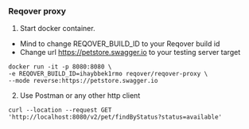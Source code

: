 ### Reqover proxy 

1. Start docker container.

- Mind to change REQOVER_BUILD_ID to your Reqover build id
- Change url https://petstore.swagger.io to your testing server target

```
docker run -it -p 8080:8080 \
-e REQOVER_BUILD_ID=ihaybbek1rmo reqover/reqover-proxy \
--mode reverse:https://petstore.swagger.io
```

2. Use Postman or any other http client

```
curl --location --request GET 'http://localhost:8080/v2/pet/findByStatus?status=available'
```
